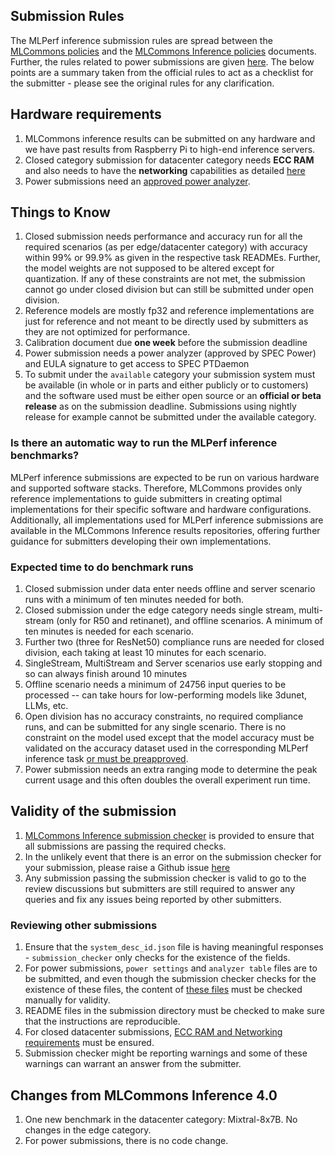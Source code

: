 ## Submission Rules

The MLPerf inference submission rules are spread between the [MLCommons policies](https://github.com/mlcommons/policies/blob/master/submission_rules.adoc) and the [MLCommons Inference policies](https://github.com/mlcommons/inference_policies/blob/master/inference_rules.adoc) documents. Further, the rules related to power submissions are given [here](https://github.com/mlcommons/inference_policies/blob/master/power_measurement.adoc). The below points are a summary taken from the official rules to act as a checklist for the submitter - please see the original rules for any clarification.


## Hardware requirements
1. MLCommons inference results can be submitted on any hardware and we have past results from Raspberry Pi to high-end inference servers.
2. Closed category submission for datacenter category needs **ECC RAM** and also needs to have the **networking** capabilities as detailed [here](https://github.com/mlcommons/inference_policies/blob/master/inference_rules.adoc#networking-from-the-v30-round)
3. Power submissions need an [approved power analyzer](https://github.com/mlcommons/inference_policies/blob/master/power_measurement.adoc#74-which-power-analyzers-aka-meters-are-supported).

## Things to Know
 
1. Closed submission needs performance and accuracy run for all the required scenarios (as per edge/datacenter category) with accuracy within 99% or 99.9% as given in the respective task READMEs. Further, the model weights are not supposed to be altered except for quantization. If any of these constraints are not met, the submission cannot go under closed division but can still be submitted under open division.
2. Reference models are mostly fp32 and reference implementations are just for reference and not meant to be directly used by submitters as they are not optimized for performance.
3. Calibration document due **one week** before the submission deadline
4. Power submission needs a power analyzer (approved by SPEC Power) and EULA signature to get access to SPEC PTDaemon
5. To submit under the `available` category your submission system must be available (in whole or in parts and either publicly or to customers) and the software used must be either open source or an **official or beta release** as on the submission deadline. Submissions using nightly release for example cannot be submitted under the available category. 

### Is there an automatic way to run the MLPerf inference benchmarks?

MLPerf inference submissions are expected to be run on various hardware and supported software stacks. Therefore, MLCommons provides only reference implementations to guide submitters in creating optimal implementations for their specific software and hardware configurations. Additionally, all implementations used for MLPerf inference submissions are available in the MLCommons Inference results repositories, offering further guidance for submitters developing their own implementations.

### Expected time to do benchmark runs
1. Closed submission under data enter needs offline and server scenario runs with a minimum of ten minutes needed for both. 
2. Closed submission under the edge category needs single stream, multi-stream (only for R50 and retinanet), and offline scenarios. A minimum of ten minutes is needed for each scenario. 
3. Further two (three for ResNet50) compliance runs are needed for closed division, each taking at least 10 minutes for each scenario.
4. SingleStream, MultiStream and Server scenarios use early stopping and so can always finish around 10 minutes
5. Offline scenario needs a minimum of 24756 input queries to be processed -- can take hours for low-performing models like 3dunet, LLMs, etc.
6. Open division has no accuracy constraints, no required compliance runs, and can be submitted for any single scenario. There is no constraint on the model used except that the model accuracy must be validated on the accuracy dataset used in the corresponding MLPerf inference task [or must be preapproved](https://github.com/mlcommons/inference_policies/blob/master/inference_rules.adoc#412-relaxed-constraints-for-the-open-division).
7. Power submission needs an extra ranging mode to determine the peak current usage and this often doubles the overall experiment run time.


## Validity of the submission

1. [MLCommons Inference submission checker](https://github.com/mlcommons/inference/blob/master/tools/submission/submission_checker.py) is provided to ensure that all submissions are passing the required checks.
2. In the unlikely event that there is an error on the submission checker for your submission, please raise a Github issue [here](https://github.com/mlcommons/inference/issues)
3. Any submission passing the submission checker is valid to go to the review discussions but submitters are still required to answer any queries and fix any issues being reported by other submitters.

### Reviewing other submissions
1. Ensure that the `system_desc_id.json` file is having meaningful responses - `submission_checker` only checks for the existence of the fields.
2. For power submissions, `power settings` and `analyzer table` files are to be submitted, and even though the submission checker checks for the existence of these files, the content of [these files](https://github.com/mlcommons/inference_policies/blob/master/power_measurement.adoc#64-power-management-settings) must be checked manually for validity.
3. README files in the submission directory must be checked to make sure that the instructions are reproducible.
4. For closed datacenter submissions, [ECC RAM and Networking requirements](https://github.com/mlcommons/inference_policies/blob/master/inference_rules.adoc#constraints-for-the-closed-division) must be ensured.
5. Submission checker might be reporting warnings and some of these warnings can warrant an answer from the submitter.

## Changes from MLCommons Inference 4.0

1. One new benchmark in the datacenter category: Mixtral-8x7B. No changes in the edge category.
2. For power submissions, there is no code change. 


